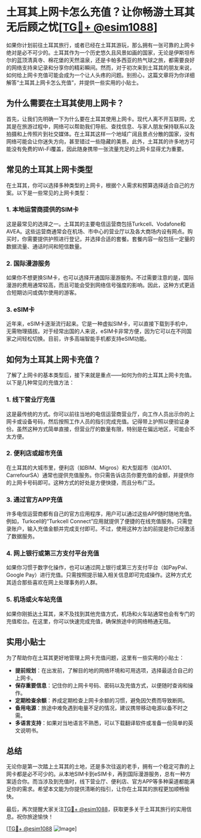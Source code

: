 # 土耳其上网卡怎么充值？让你畅游土耳其无后顾之忧[[TG💪+ @esim1088](https://t.me/s/esim1088)]

如果你计划前往土耳其旅行，或者已经在土耳其游玩，那么拥有一张可靠的上网卡绝对是必不可少的。土耳其作为一个历史悠久且风景如画的国家，无论是伊斯坦布尔的蓝顶清真寺、棉花堡的天然温泉，还是卡帕多西亚的热气球之旅，都需要良好的网络支持来记录和分享你的精彩瞬间。然而，对于初次来到土耳其的朋友来说，如何给上网卡充值可能会成为一个让人头疼的问题。别担心，这篇文章将为你详细解答“土耳其上网卡怎么充值”，并提供一些实用的小贴士。

## 为什么需要在土耳其使用上网卡？

首先，让我们先明确一下为什么要在土耳其使用上网卡。现代人离不开互联网，尤其是在旅游过程中，网络可以帮助我们导航、查找信息、与家人朋友保持联系以及拍摄和上传照片到社交媒体。在土耳其这样一个地域广阔且景点分散的国家，没有网络可能会让你迷失方向，甚至错过一些隐藏的美景。此外，土耳其的许多地方可能没有免费的Wi-Fi覆盖，因此随身携带一张流量充足的上网卡显得尤为重要。

## 常见的土耳其上网卡类型

在土耳其，你可以选择多种类型的上网卡，根据个人需求和预算选择适合自己的方案。以下是一些常见的上网卡类型：

### 1. **本地运营商提供的SIM卡**
这是最常见的选择之一。土耳其的主要电信运营商包括Turkcell、Vodafone和AVEA。这些运营商通常会在机场、市中心的营业厅以及各大商场内设有网点。购买时，你需要提供护照进行登记，并选择合适的套餐。套餐内容一般包括一定量的数据流量、通话时间和短信数量。

### 2. **国际漫游服务**
如果你不想更换SIM卡，也可以选择开通国际漫游服务。不过需要注意的是，国际漫游的费用通常较高，而且可能会受到网络信号强度的影响。因此，这种方式更适合短期访问或偶尔使用的游客。

### 3. **eSIM卡**
近年来，eSIM卡逐渐流行起来。它是一种虚拟SIM卡，可以直接下载到手机中，无需物理插拔。对于经常出国的人来说，eSIM卡非常方便，因为它可以在不同国家之间轻松切换。目前，许多高端智能手机都支持eSIM功能。

## 如何为土耳其上网卡充值？

了解了上网卡的基本类型后，接下来就是重点——如何为你的土耳其上网卡充值。以下是几种常见的充值方法：

### 1. **线下营业厅充值**
这是最传统的方式。你可以前往当地的电信运营商营业厅，向工作人员出示你的上网卡或设备号码，然后按照工作人员的指引完成充值。记得带上护照以便验证身份。虽然这种方式简单直接，但营业厅的数量有限，特别是在偏远地区，可能会不太方便。

### 2. **便利店或超市充值**
在土耳其的大城市里，便利店（如BIM、Migros）和大型超市（如A101、CarrefourSA）通常也提供充值服务。你只需告诉店员你要充值的金额，并提供你的上网卡号码即可。这种方式的好处是方便快捷，而且分布广泛。

### 3. **通过官方APP充值**
许多电信运营商都有自己的官方应用程序，用户可以通过这些APP随时随地充值。例如，Turkcell的“Turkcell Connect”应用就提供了便捷的在线充值服务。只需登录账户，输入充值金额并完成支付即可。不过，使用这种方法的前提是你已经激活了数据服务。

### 4. **网上银行或第三方支付平台充值**
如果你习惯于数字化操作，也可以通过网上银行或第三方支付平台（如PayPal、Google Pay）进行充值。只需按照提示输入相关信息即可完成操作。这种方式尤其适合那些喜欢在网上处理事务的人群。

### 5. **机场或火车站充值**
如果你刚抵达土耳其，来不及找到其他充值方式，机场和火车站通常也会有专门的充值柜台。在这里，你可以快速完成充值，确保旅途中的网络畅通无阻。

## 实用小贴士

为了帮助你在土耳其更好地管理上网卡充值问题，这里有一些实用的小贴士：

- **提前规划**：在出发前，了解目的地的网络环境和可用选项，选择最适合自己的上网卡。
- **保存重要信息**：记住你的上网卡号码、密码以及充值方式，以便随时查询和操作。
- **定期检查余额**：养成定期检查上网卡余额的习惯，避免因欠费而导致断网。
- **备用电源**：旅途中难免遇到电量不足的情况，建议携带移动电源以备不时之需。
- **多语言支持**：如果对当地语言不熟悉，可以下载翻译软件或准备一份简单的英文说明书。

## 总结

无论你是第一次踏上土耳其的土地，还是多次往返的老手，拥有一个稳定可靠的上网卡都是必不可少的。从本地SIM卡到eSIM卡，再到国际漫游服务，总有一种方案适合你。而当涉及到充值时，线下营业厅、便利店、官方APP等多种渠道都能满足你的需求。希望本文能为你提供清晰的指引，让你在土耳其的旅程更加顺畅愉快。

最后，再次提醒大家关注[TG💪+ @esim1088](https://t.me/s/esim1088)，获取更多关于土耳其旅行的实用信息。祝你旅途愉快！

[[TG💪+ @esim1088](https://t.me/s/esim1088) ![Image](https://i.postimg.cc/4NQfJmqS/Snipaste-2025-05-13-00-14-12.png)]